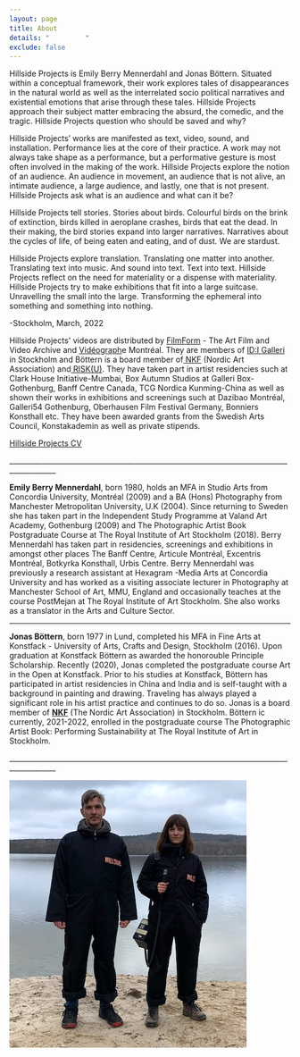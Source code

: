 ```yaml
---
layout: page
title: About
details: "         "
exclude: false
---
```

Hillside Projects is Emily Berry Mennerdahl and Jonas Böttern. Situated within a conceptual framework, their work explores tales of disappearances in the natural world as well as the interrelated socio political narratives and existential emotions that arise through these tales. Hillside Projects approach their subject matter embracing the absurd, the comedic, and the tragic. Hillside Projects question who should be saved and why?

Hillside Projects’ works are manifested as text, video, sound, and installation. Performance lies at the core of their practice. A work may not always take shape as a performance, but a performative gesture is most often involved in the making of the work. Hillside Projects explore the notion of an audience. An audience in movement, an audience that is not alive, an intimate audience, a large audience, and lastly, one that is not present. Hillside Projects ask what is an audience and what can it be? 

Hillside Projects tell stories. Stories about birds. Colourful birds on the brink of extinction, birds killed in aeroplane crashes, birds that eat the dead. In their making, the bird stories expand into larger narratives. Narratives about the cycles of life, of being eaten and eating, and of dust. We are stardust. 

Hillside Projects explore translation. Translating one matter into another. Translating text into music. And sound into text. Text into text. Hillside Projects reflect on the need for materiality or a dispense with materiality. Hillside Projects try to make exhibitions that fit into a large suitcase. Unravelling the small into the large. Transforming the ephemeral into something and something into nothing.



\-Stockholm, March, 2022



Hillside Projects' videos are distributed by [FilmForm](https://www.filmform.com/artists/13264-hillside-projects-artist-group/) - The Art Film and Video Archive and [Vidéograph](https://www.videographe.org/en/)e Montréal. They are members of [ID:I Galleri ](http://idigalleri.org/)in Stockholm and Böttern is a board member of[ NKF](http://www.nkfsweden.org/information/about-nordic-art-association) (Nordic Art Association) and[ RISK(U)](https://www.nkfsweden.org/project-name/risku). They have taken part in artist residencies such at Clark House Initiative-Mumbai, Box Autumn Studios at Galleri Box-Gothenburg, Banff Centre Canada, TCG Nordica Kunming-China as well as shown their works in exhibitions and screenings such at Dazibao Montréal, Galleri54 Gothenburg, Oberhausen Film Festival Germany, Bonniers Konsthall etc. They have been awarded grants from the Swedish Arts Council, Konstakademin as well as private stipends.

[Hillside Projects CV](/cv.html)

\_\_\_\_\_\_\_\_\_\_\_\_\_\_\_\_\_\_\_\_\_\_\_\_\_\_\_\_\_\_\_\_\_\_\_\_\_\_\_\_\_\_\_\_\_\_\_\_\_\_\_\_\_\_\_\_\_\_\_\_\_\_\_\_\_\_\_\_\_\_\_\_\_\_\_\_\_\_\_\_\_\_\_\_\_\_\_\_\_\__

**Emily Berry Mennerdahl**, born 1980, holds an MFA in Studio Arts from Concordia University, Montréal (2009) and a BA (Hons) Photography from Manchester Metropolitan University, U.K (2004). Since returning to Sweden she has taken part in the Independent Study Programme at Valand Art Academy, Gothenburg (2009) and The Photographic Artist Book Postgraduate Course at The Royal Institute of Art Stockholm (2018). Berry Mennerdahl has taken part in residencies, screenings and exhibitions in amongst other places The Banff Centre, Articule Montréal, Excentris Montréal, Botkyrka Konsthall, Urbis Centre. Berry Mennerdahl was previously a research assistant at Hexagram -Media Arts at Concordia University and has worked as a visiting associate lecturer in Photography at Manchester School of Art, MMU, England and occasionally teaches at the course PostMejan at The Royal Institute of Art Stockholm. She also works as a translator in the Arts and Culture Sector.

- - -

**Jonas Böttern**, born 1977 in Lund, completed his MFA in Fine Arts at Konstfack - University of Arts, Crafts and Design, Stockholm (2016). Upon graduation at Konstfack Böttern as awarded the honorouble Principle Scholarship. Recently (2020), Jonas completed the postgraduate course Art in the Open at Konstfack. Prior to his studies at Konstfack, Böttern has participated in artist residencies in China and India and is self-taught with a background in painting and drawing. Traveling has always played a significant role in his artist practice and continues to do so. Jonas is a board member of **[NKF](http://nkfsweden.org/)** (The Nordic Art Association) in Stockholm. Böttern ic currently, 2021-2022, enrolled in the postgraduate course The Photographic Artist Book: Performing Sustainability at The Royal Institute of Art in Stockholm. 

\_\_\_\_\_\_\_\_\_\_\_\_\_\_\_\_\_\_\_\_\_\_\_\_\_\_\_\_\_\_\_\_\_\_\_\_\_\_\_\_\_\_\_\_\_\_\_\_\_\_\_\_\_\_\_\_\_\_\_\_\_\_\_\_\_\_\_\_\_\_\_\_\_\_\_\_\_\_\_\_\_\_\_\_\_\_\_\_\_\__

![](/images/hillside.jpeg)

[](/cv.html)